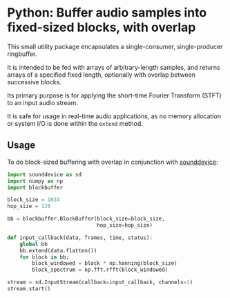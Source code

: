 # Python: Buffer audio samples into fixed-sized blocks, with overlap

This small utility package encapsulates a single-consumer, single-producer ringbuffer. 

It is intended to be fed with arrays of arbitrary-length samples, and returns arrays of a specified fixed length, optionally with overlap between successive blocks.

Its primary purpose is for applying the short-time Fourier Transform (STFT) to an input audio stream.

It is safe for usage in real-time audio applications, as no memory allocation or system I/O is done within the `extend` method.

## Usage

To do block-sized buffering with overlap in conjunction with [sounddevice](https://python-sounddevice.readthedocs.io/):

```python
import sounddevice as sd
import numpy as np
import blockbuffer

block_size = 1024
hop_size = 128

bb = blockbuffer.BlockBuffer(block_size=block_size,
                             hop_size=hop_size)

def input_callback(data, frames, time, status):
    global bb
    bb.extend(data.flatten())
    for block in bb:
        block_windowed = block * np.hanning(block_size)
        block_spectrum = np.fft.rfft(block_windowed)

stream = sd.InputStream(callback=input_callback, channels=1)
stream.start()
```
